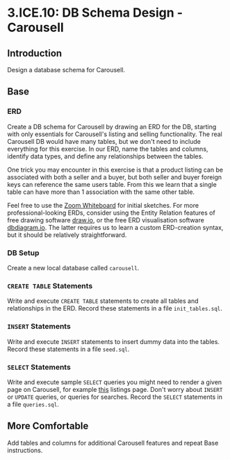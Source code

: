 # 3.ICE.10: DB Schema Design - Carousell

## Introduction

Design a database schema for Carousell.

## Base

### ERD

Create a DB schema for Carousell by drawing an ERD for the DB, starting with only essentials for Carousell's listing and selling functionality. The real Carousell DB would have many tables, but we don't need to include everything for this exercise. In our ERD, name the tables and columns, identify data types, and define any relationships between the tables.

One trick you may encounter in this exercise is that a product listing can be associated with both a seller and a buyer, but both seller and buyer foreign keys can reference the same users table. From this we learn that a single table can have more than 1 association with the same other table.

Feel free to use the [Zoom Whiteboard](https://support.zoom.us/hc/en-us/articles/205677665-Sharing-a-whiteboard) for initial sketches. For more professional-looking ERDs, consider using the Entity Relation features of free drawing software [draw.io](http://draw.io/), or the free ERD visualisation software [dbdiagram.io](https://dbdiagram.io/home). The latter requires us to learn a custom ERD-creation syntax, but it should be relatively straightforward.

### DB Setup

Create a new local database called `carousell`. 

### `CREATE TABLE` Statements

Write and execute `CREATE TABLE` statements to create all tables and relationships in the ERD. Record these statements in a file `init_tables.sql`.

### `INSERT` Statements

Write and execute `INSERT` statements to insert dummy data into the tables. Record these statements in a file `seed.sql`. 

### `SELECT` Statements

Write and execute sample `SELECT` queries you might need to render a given page on Carousell, for example [this](https://www.carousell.sg/categories/furniture-13/shelves-and-drawers-1288) listings page. Don't worry about `INSERT` or `UPDATE` queries, or queries for searches. Record the `SELECT` statements in a file `queries.sql`.

## More Comfortable

Add tables and columns for additional Carousell features and repeat Base instructions.

